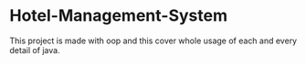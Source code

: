 # Hotel-Management-System
This project is made with oop and this cover whole usage of each and every detail of java.
